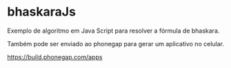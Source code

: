 # bhaskaraJs
Exemplo de algoritmo em Java Script para resolver a fórmula de bhaskara.

Também pode ser enviado ao phonegap para gerar um aplicativo no celular.

https://build.phonegap.com/apps

